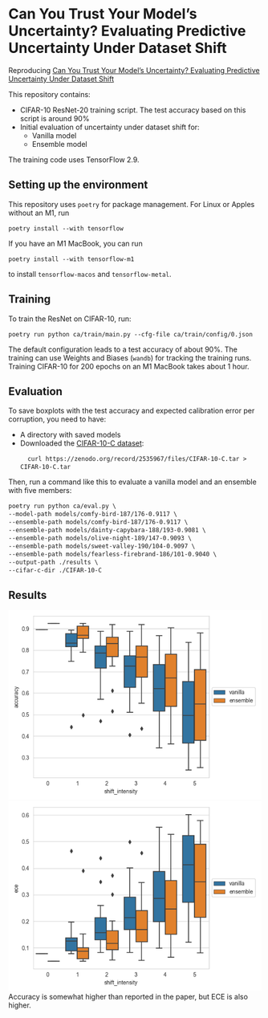 # Can You Trust Your Model’s Uncertainty? Evaluating Predictive Uncertainty Under Dataset Shift
Reproducing [Can You Trust Your Model’s Uncertainty? Evaluating
Predictive Uncertainty Under Dataset Shift](https://arxiv.org/abs/1906.02530)


This repository contains:
- CIFAR-10 ResNet-20 training script. The test accuracy based on this script is around 90%
- Initial evaluation of uncertainty under dataset shift for:
  - Vanilla model
  - Ensemble model

The training code uses TensorFlow 2.9.

## Setting up the environment
This repository uses `poetry` for package management.
For Linux or Apples without an M1, run
```commandline
poetry install --with tensorflow
```
If you have an M1 MacBook, you can run
```commandline
poetry install --with tensorflow-m1
```
to install `tensorflow-macos` and `tensorflow-metal`. 


## Training
To train the ResNet on CIFAR-10, run:
```commandline
poetry run python ca/train/main.py --cfg-file ca/train/config/0.json
```
The default configuration leads to a test accuracy of about 90%.
The training can use Weights and Biases (`wandb`) for tracking the training runs.
Training CIFAR-10 for 200 epochs on an M1 MacBook takes about 1 hour.


## Evaluation
To save boxplots with the test accuracy and expected calibration error per corruption, you need
to have:
- A directory with saved models
- Downloaded the [CIFAR-10-C dataset](https://zenodo.org/record/2535967#.Y_IcgrTP3do):
  ```commandline
    curl https://zenodo.org/record/2535967/files/CIFAR-10-C.tar > CIFAR-10-C.tar
  ```
Then, run a command like this to evaluate a vanilla model and an ensemble with five members:
```commandline
poetry run python ca/eval.py \
--model-path models/comfy-bird-187/176-0.9117 \
--ensemble-path models/comfy-bird-187/176-0.9117 \
--ensemble-path models/dainty-capybara-188/193-0.9081 \
--ensemble-path models/olive-night-189/147-0.9093 \
--ensemble-path models/sweet-valley-190/104-0.9097 \
--ensemble-path models/fearless-firebrand-186/101-0.9040 \
--output-path ./results \
--cifar-c-dir ./CIFAR-10-C
```


## Results
![accuracy](results/accuracy.png)
![Expected calibration error](results/ece.png)
Accuracy is somewhat higher than reported in the paper, but ECE is also higher.